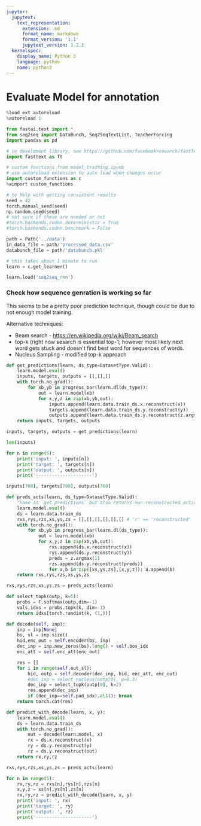 ```yaml
---
jupyter:
  jupytext:
    text_representation:
      extension: .md
      format_name: markdown
      format_version: '1.1'
      jupytext_version: 1.2.1
  kernelspec:
    display_name: Python 3
    language: python
    name: python3
---
```


# Evaluate Model for annotation


```python
%load_ext autoreload
%autoreload 1
```

```python
from fastai.text import *
from seq2seq import DataBunch, Seq2SeqTextList, TeacherForcing
import pandas as pd

# in develoment library, see https://github.com/facebookresearch/fastText to download, how to build, etc.
import fasttext as ft

# custom functions from model_training.ipynb
# use autoreload extension to auto load when changes occur
import custom_functions as c
%aimport custom_functions
```

```python
# to help with getting consistent results
seed = 42
torch.manual_seed(seed)
np.random.seed(seed)
# not sure if these are needed or not
#torch.backends.cudnn.deterministic = True
#torch.backends.cudnn.benchmark = False
```

```python
path = Path('../data')
in_data_file = path/'processed_data.csv'
databunch_file = path/'databunch.pkl'
```

```python
# this takes about 1 minute to run
learn = c.get_learner()
```

```python
learn.load('seq2seq_rnn')
```

### Check how sequence genration is working so far

This seems to be a pretty poor prediction technique, though could be due to not enough model training.

Alternative techniques:

* Beam search - https://en.wikipedia.org/wiki/Beam_search
* top-k (right now sesarch is essential top-1; however most likely next word gets stuck and doesn't find best word for sequences of words.
* Nucleus  Sampling  - modified top-k approach

```python
def get_predictions(learn, ds_type=DatasetType.Valid):
    learn.model.eval()
    inputs, targets, outputs = [],[],[]
    with torch.no_grad():
        for xb,yb in progress_bar(learn.dl(ds_type)):
            out = learn.model(xb)
            for x,y,z in zip(xb,yb,out):
                inputs.append(learn.data.train_ds.x.reconstruct(x))
                targets.append(learn.data.train_ds.y.reconstruct(y))
                outputs.append(learn.data.train_ds.y.reconstruct(z.argmax(1)))
    return inputs, targets, outputs
```

```python
inputs, targets, outputs = get_predictions(learn)
```

```python
len(inputs)
```

```python
for n in range(5):
    print('input: ', inputs[n])
    print('target: ', targets[n])
    print('output: ', outputs[n])
    print('---------------------')
```

```python
inputs[700], targets[700], outputs[700]
```

```python
def preds_acts(learn, ds_type=DatasetType.Valid):
    "Same as `get_predictions` but also returns non-reconstructed activations"
    learn.model.eval()
    ds = learn.data.train_ds
    rxs,rys,rzs,xs,ys,zs = [],[],[],[],[],[] # 'r' == 'reconstructed'
    with torch.no_grad():
        for xb,yb in progress_bar(learn.dl(ds_type)):
            out = learn.model(xb)
            for x,y,z in zip(xb,yb,out):
                rxs.append(ds.x.reconstruct(x))
                rys.append(ds.y.reconstruct(y))
                preds = z.argmax(1)
                rzs.append(ds.y.reconstruct(preds))
                for a,b in zip([xs,ys,zs],[x,y,z]): a.append(b)
    return rxs,rys,rzs,xs,ys,zs
```

```python
rxs,rys,rzs,xs,ys,zs = preds_acts(learn)
```

```python
def select_topk(outp, k=5):
    probs = F.softmax(outp,dim=-1)
    vals,idxs = probs.topk(k, dim=-1)
    return idxs[torch.randint(k, (1,))]
```

```python
def decode(self, inp):
    inp = inp[None]
    bs, sl = inp.size()
    hid,enc_out = self.encoder(bs, inp)
    dec_inp = inp.new_zeros(bs).long() + self.bos_idx
    enc_att = self.enc_att(enc_out)

    res = []
    for i in range(self.out_sl):
        hid, outp = self.decoder(dec_inp, hid, enc_att, enc_out)
        #dec_inp = select_nucleus(outp[0], p=0.3)
        dec_inp = select_topk(outp[0], k=2)
        res.append(dec_inp)
        if (dec_inp==self.pad_idx).all(): break
    return torch.cat(res)
```

```python
def predict_with_decode(learn, x, y):
    learn.model.eval()
    ds = learn.data.train_ds
    with torch.no_grad():
        out = decode(learn.model, x)
        rx = ds.x.reconstruct(x)
        ry = ds.y.reconstruct(y)
        rz = ds.y.reconstruct(out)
    return rx,ry,rz
```

```python
rxs,rys,rzs,xs,ys,zs = preds_acts(learn)

for n in range(5):
    rx,ry,rz = rxs[n],rys[n],rzs[n]
    x,y,z = xs[n],ys[n],zs[n]
    rx,ry,rz = predict_with_decode(learn, x, y)
    print('input: ', rx)
    print('target: ', ry)
    print('output: ', rz)
    print('---------------------')
```

```python

```
